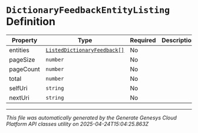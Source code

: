 # `DictionaryFeedbackEntityListing` Definition

| Property | Type | Required | Description |
|----------|------|----------|-------------|
| entities | [`ListedDictionaryFeedback[]`](listeddictionaryfeedback-definition.md) | No |  |
| pageSize | `number` | No |  |
| pageCount | `number` | No |  |
| total | `number` | No |  |
| selfUri | `string` | No |  |
| nextUri | `string` | No |  |

---

*This file was automatically generated by the Generate Genesys Cloud Platform API classes utility on 2025-04-24T15:04:25.863Z*
